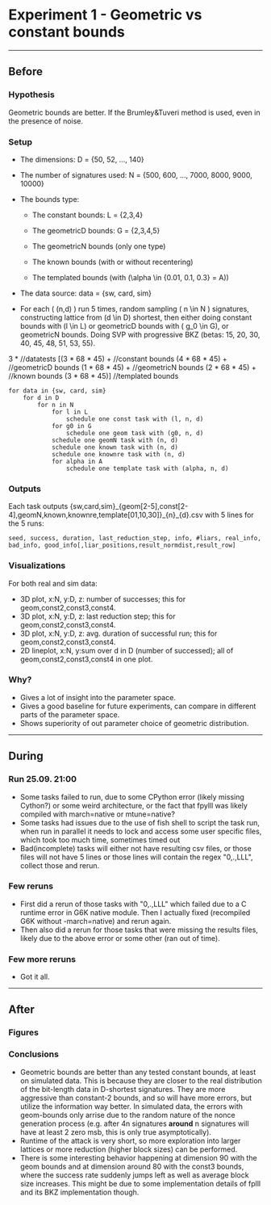 # Experiment 1 -  Geometric vs constant bounds

---

## Before

### Hypothesis
Geometric bounds are better. If the Brumley&Tuveri method is used, even in the presence of noise.

### Setup

 - The dimensions:
D = {50, 52, ..., 140}

 - The number of signatures used:
N = {500, 600, ..., 7000, 8000, 9000, 10000}

 - The bounds type:
   * The constant bounds:
   L = {2,3,4}

   * The geometricD bounds:
   G = {2,3,4,5}

   * The geometricN bounds (only one type)
   
   * The known bounds (with or without recentering)
   
   * The templated bounds (with \(\alpha \in \{0.01, 0.1, 0.3\} = A\))

 - The data source:
data = {sw, card, sim}

 - For each \( (n,d) \) run 5 times, random sampling \( n \in N \) signatures, constructing lattice from \(d \in D\) shortest, then either doing constant bounds with \(l \in L\) or geometricD bounds with \( g_0 \in G\), or geometricN bounds. Doing SVP with progressive BKZ (betas: 15, 20, 30, 40, 45, 48, 51, 53, 55).


3 * //datatests
[(3 * 68 * 45) + //constant bounds
 (4 * 68 * 45) + //geometricD bounds
 (1 * 68 * 45) + //geometricN bounds
 (2 * 68 * 45) + //known bounds
 (3 * 68 * 45)]  //templated bounds

```
for data in {sw, card, sim}
    for d in D
        for n in N
        	for l in L
	            schedule one const task with (l, n, d)
	        for g0 in G
	            schedule one geom task with (g0, n, d)
            schedule one geomN task with (n, d)
            schedule one known task with (n, d)
            schedule one knownre task with (n, d)
            for alpha in A
                schedule one template task with (alpha, n, d)
```


### Outputs
Each task outputs {sw,card,sim}\_{geom[2-5],const[2-4],geomN,known,knownre,template[01,10,30]}\_{n}\_{d}.csv with 5 lines for the 5 runs:

`seed, success, duration, last_reduction_step, info, #liars, real_info, bad_info, good_info[,liar_positions,result_normdist,result_row]`

### Visualizations
For both real and sim data:

 - 3D plot, x:N, y:D, z: number of successes; this for geom,const2,const3,const4.
 - 3D plot, x:N, y:D, z: last reduction step; this for geom,const2,const3,const4.
 - 3D plot, x:N, y:D, z: avg. duration of successful run; this for geom,const2,const3,const4.
 - 2D lineplot, x:N, y:sum over d in D (number of successed); all of geom,const2,const3,const4 in one plot.


### Why?
 - Gives a lot of insight into the parameter space.
 - Gives a good baseline for future experiments, can compare in different parts of the parameter space.
 - Shows superiority of out parameter choice of geometric distribution.


---

## During


### Run 25.09. 21:00
 - Some tasks failed to run, due to some CPython error (likely missing Cython?)
 or some weird architecture, or the fact that fpylll was likely compiled with
 march=native or mtune=native?
 - Some tasks had issues due to the use of fish shell to script the task run, when
 run in parallel it needs to lock and access some user specific files, which took
 too much time, sometimes timed out
 - Bad(incomplete) tasks will either not have resulting csv files, or those files will not have 5 lines or those lines will contain the regex "0,.,LLL", collect those and rerun.

### Few reruns

 - First did a rerun of those tasks with "0,.,LLL" which failed due to a C runtime error in G6K native module. Then I actually fixed (recompiled G6K without -march=native) and rerun again.
 - Then also did a rerun for those tasks that were missing the results files, likely due to the above error or some other (ran out of time).

### Few more reruns
 - Got it all.

---

## After

### Figures

### Conclusions

 - Geometric bounds are better than any tested constant bounds, at least on simulated data. This is because they are closer to the real distribution of the bit-length data in D-shortest signatures. They are more aggressive than constant-2 bounds, and so will have more errors, but utilize the information way better. In simulated data, the errors with geom-bounds only arrise due to the random nature of the nonce generation process (e.g. after 4n signatures **around** n signatures will have at least 2 zero msb, this is only true asymptotically).
 - Runtime of the attack is very short, so more exploration into larger lattices or more reduction (higher block sizes) can be performed.
 - There is some interesting behavior happening at dimension 90 with the geom bounds and at dimension around 80 with the const3 bounds, where the success rate suddenly jumps left as well as average block size increases. This might be due to some implementation details of fplll and its BKZ implementation though.